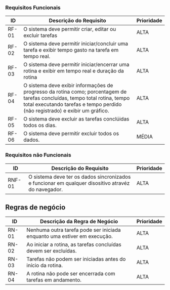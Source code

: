 ### Requisitos Funcionais

|ID    | Descrição do Requisito  | Prioridade |
|------|-----------------------------------------|----|
|RF-01| O sistema deve permitir criar, editar ou excluir tarefas | ALTA |
|RF-02| O sistema deve permitir iniciar/concluir uma tarefa e exibir tempo gasto na tarefa em tempo real. | ALTA |
|RF-03| O sistema deve permitir iniciar/encerrar uma rotina e exibir em tempo real e duração da rotina | ALTA |
|RF-04| O sistema deve exibir informações de progresso da rotina como; porcentagem de tarefas concluídas, tempo total rotina, tempo total executando tarefas e tempo perdido (não registrado) e exibir um gráfico. | ALTA |
|RF-05| O sistema deve excluir as tarefas conclúidas todos os dias. | ALTA |
|RF-06| O sistema deve permitir excluir todos os dados. | MÉDIA |

### Requisitos não Funcionais

|ID     | Descrição do Requisito  |Prioridade |
|-------|-------------------------|----|
| RNF-01 | O sistema deve ter os dados sincronizados e funcionar em qualquer disositivo atravéz do navegador. | ALTA | 


## Regras de negócio

|ID     | Descrição da Regra de Negócio  |Prioridade |
|-------|-------------------------|----|
| RN-01 | Nenhuma outra tarefa pode ser iniciada enquanto uma estiver em execução. | ALTA | 
| RN-02 | Ao iniciar a rotina, as tarefas concluídas devem ser excluídas. | ALTA | 
| RN-03 | Tarefas não podem ser iniciadas antes do início da rotina. | ALTA | 
| RN-04 | A rotina não pode ser encerrada com tarefas em andamento. | ALTA | 

